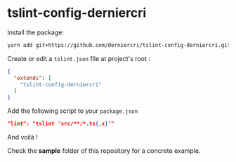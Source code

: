 # tslint-config-derniercri

Install the package:

```bash
yarn add git+https://github.com/derniercri/tslint-config-derniercri.git
```

Create or edit a `tslint.json` file at project's root :

```json
{
  "extends": [
    "tslint-config-derniercri"
  ]
}
```

Add the following script to your `package.json`

```json
"lint": "tslint 'src/**/*.ts{,x}'"
```

And voilà !

Check the **sample** folder of this repository for a concrete example.

